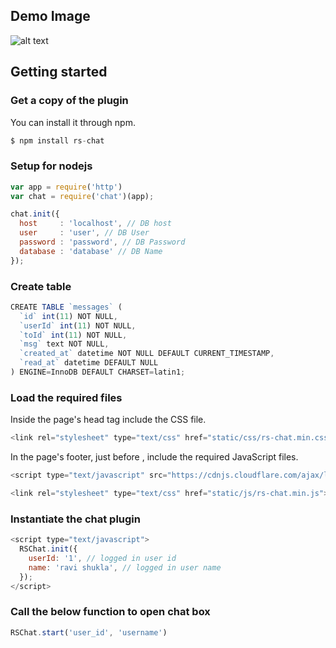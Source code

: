 
## Demo Image ##

![alt text](https://drive.google.com/uc?export=view&id=148aArRyQoN4Jg6-HpXCs6pEwL67H-mAu)

## Getting started ##

### Get a copy of the plugin ###

You can install it through npm.
 
```js
$ npm install rs-chat
```

### Setup for nodejs ###

```js
var app = require('http')
var chat = require('chat')(app);

chat.init({
  host     : 'localhost', // DB host
  user     : 'user', // DB User
  password : 'password', // DB Password
  database : 'database' // DB Name
});

```

### Create table ### 

```js
CREATE TABLE `messages` (
  `id` int(11) NOT NULL,
  `userId` int(11) NOT NULL,
  `toId` int(11) NOT NULL,
  `msg` text NOT NULL,
  `created_at` datetime NOT NULL DEFAULT CURRENT_TIMESTAMP,
  `read_at` datetime DEFAULT NULL
) ENGINE=InnoDB DEFAULT CHARSET=latin1;

```


### Load the required files ### 

Inside the page's head tag include the CSS file.

```js
<link rel="stylesheet" type="text/css" href="static/css/rs-chat.min.css">
```

In the page's footer, just before </body>, include the required JavaScript files.

```js
<script type="text/javascript" src="https://cdnjs.cloudflare.com/ajax/libs/socket.io/2.2.0/socket.io.dev.js"></script>

<link rel="stylesheet" type="text/css" href="static/js/rs-chat.min.js">

```

### Instantiate the chat plugin ### 

```js
<script type="text/javascript">
  RSChat.init({
    userId: '1', // logged in user id
    name: 'ravi shukla', // logged in user name
  });
</script>
```


### Call the below function to open chat box ### 

```js
RSChat.start('user_id', 'username')
```



